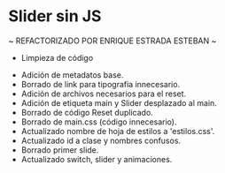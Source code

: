 # Slider sin JS

~ REFACTORIZADO POR ENRIQUE ESTRADA ESTEBAN ~
* Limpieza de código
- Adición de metadatos base.
- Borrado de link para tipografia innecesario.
- Adición de archivos necesarios para el reset.
- Adición de etiqueta main y Slider desplazado al main.
- Borrado de código Reset duplicado.
- Borrado de main.css (código innecesario).
- Actualizado nombre de hoja de estilos a 'estilos.css'.
- Actualizado id a clase y nombres confusos.
- Borrado primer slide.
- Actualizado switch, slider y animaciones.



